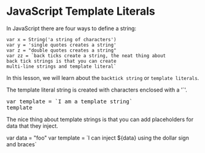 # JavaScript Template Literals

In JavaScript there are four ways to define a string:

```
var x = String('a string of characters')
var y = 'single quotes creates a string'
var z = "double quotes creates a string"
var zz = `back ticks create a string, the neat thing about
back tick strings is that you can create
multi-line strings and template literal`
```

In this lesson, we will learn about the `backtick string` or `template literals`.

The template literal string is created with characters enclosed with a '`'.

<div class="tonic">
<pre>
var template = `I am a template string`
template
</pre>
</div>


The nice thing about template strings is that you can add placeholders for data
that they inject.

<div class="tonic">
var data = "foo"
var template = `I can inject ${data} using the dollar sign and braces`
</div>
